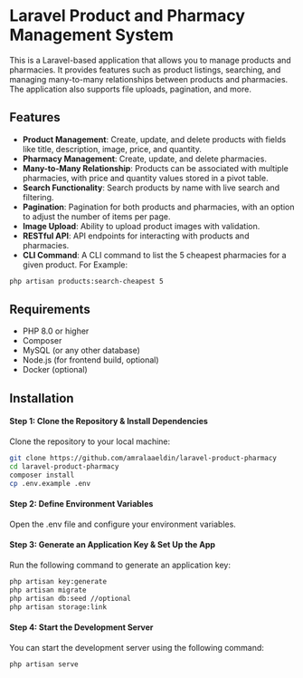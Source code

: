 # Laravel Product and Pharmacy Management System

This is a Laravel-based application that allows you to manage products and pharmacies. It provides features such as product listings, searching, and managing many-to-many relationships between products and pharmacies. The application also supports file uploads, pagination, and more.

## Features

-   **Product Management**: Create, update, and delete products with fields like title, description, image, price, and quantity.
-   **Pharmacy Management**: Create, update, and delete pharmacies.
-   **Many-to-Many Relationship**: Products can be associated with multiple pharmacies, with price and quantity values stored in a pivot table.
-   **Search Functionality**: Search products by name with live search and filtering.
-   **Pagination**: Pagination for both products and pharmacies, with an option to adjust the number of items per page.
-   **Image Upload**: Ability to upload product images with validation.
-   **RESTful API**: API endpoints for interacting with products and pharmacies.
-   **CLI Command**: A CLI command to list the 5 cheapest pharmacies for a given product.
    For Example:

```bash
php artisan products:search-cheapest 5
```

## Requirements

-   PHP 8.0 or higher
-   Composer
-   MySQL (or any other database)
-   Node.js (for frontend build, optional)
-   Docker (optional)

## Installation

#### Step 1: Clone the Repository & Install Dependencies

Clone the repository to your local machine:

```bash
git clone https://github.com/amralaaeldin/laravel-product-pharmacy
cd laravel-product-pharmacy
composer install
cp .env.example .env
```

#### Step 2: Define Environment Variables

Open the .env file and configure your environment variables.

#### Step 3: Generate an Application Key & Set Up the App

Run the following command to generate an application key:

```bash
php artisan key:generate
php artisan migrate
php artisan db:seed //optional
php artisan storage:link
```

#### Step 4: Start the Development Server

You can start the development server using the following command:

```bash
php artisan serve
```
